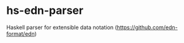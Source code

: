 hs-edn-parser
=============

Haskell parser for extensible data notation (https://github.com/edn-format/edn)